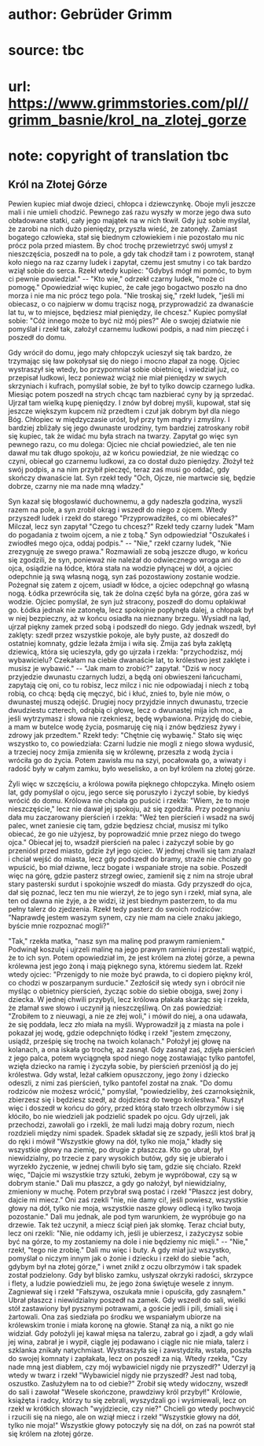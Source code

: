 # author: Gebrüder Grimm
# source: tbc
# url: https://www.grimmstories.com/pl//grimm_basnie/krol_na_zlotej_gorze
# note: copyright of translation tbc

## Król na Złotej Górze 

Pewien kupiec miał dwoje dzieci, chłopca i dziewczynkę. Oboje myli
jeszcze mali i nie umieli chodzić. Pewnego zaś razu wyszły w morze jego
dwa suto obładowane statki, cały jego majątek na w nich tkwił. Gdy już
sobie myślał, że zarobi na nich dużo pieniędzy, przyszła wieść, że
zatonęły. Zamiast bogatego człowieka, stał się biednym człowiekiem i nie
pozostało mu nic prócz pola przed miastem. By choć trochę przewietrzyć
swój umysł z nieszczęścia, poszedł na to pole, a gdy tak chodził tam i z
powrotem, stanął koło niego na raz czarny ludek i zapytał, czemu jest
smutny i co tak bardzo wziął sobie do serca. Rzekł wtedy kupiec:
"Gdybyś mógł mi pomóc, to bym ci pewnie powiedział." -- "Kto wie,"
odrzekł czarny ludek, "może ci pomogę." Opowiedział więc kupiec, że
całe jego bogactwo poszło na dno morza i nie ma nic prócz tego pola.
"Nie troskaj się," rzekł ludek, "jeśli mi obiecasz, o co najpierw w
domu trącisz nogą, przyprowadzić za dwanaście lat tu, w to miejsce,
będziesz miał pieniędzy, ile chcesz." Kupiec pomyślał sobie: "Cóż
innego może to być niż mój pies?" Ale o swojej dziatwie nie pomyślał i
rzekł tak, założył czarnemu ludkowi podpis, a nad nim pieczęć i poszedł
do domu.

Gdy wrócił do domu, jego mały chłopczyk ucieszył się tak bardzo, że
trzymając się ław pokołysał się do niego i mocno złapał za nogę. Ojciec
wystraszył się wtedy, bo przypomniał sobie obietnicę, i wiedział już, co
przepisał ludkowi, lecz ponieważ wciąż nie miał pieniędzy w swych
skrzyniach i kufrach, pomyślał sobie, że był to tylko dowcip czarnego
ludka. Miesiąc potem poszedł na strych chcąc tam nazbierać cyny by ją
sprzedać. Ujrzał tam wielką kupę pieniędzy. I znów był dobrej myśli,
kupował, stał się jeszcze większym kupcem niż przedtem i czuł jak dobrym
był dla niego Bóg. Chłopiec w międzyczasie urósł, był przy tym mądry i
zmyślny. I bardziej zbliżały się jego dwunaste urodziny, tym bardziej
zatroskany robił się kupiec, tak że widać mu była strach na twarzy.
Zapytał go więc syn pewnego razu, co mu dolega: Ojciec nie chciał
powiedzieć, ale ten nie dawał mu tak długo spokoju, aż w końcu
powiedział, że nie wiedząc co czyni, obiecał go czarnemu ludkowi, za co
dostał dużo pieniędzy. Złożył też swój podpis, a na nim przybił pieczęć,
teraz zaś musi go oddać, gdy skończy dwanaście lat. Syn rzekł tedy
"Och, Ojcze, nie martwcie się, będzie dobrze, czarny nie ma nade mną
władzy."

Syn kazał się błogosławić duchownemu, a gdy nadeszła godzina, wyszli
razem na pole, a syn zrobił okrąg i wszedł do niego z ojcem. Wtedy
przyszedł ludek i rzekł do starego "Przyprowadziłeś, co mi obiecałeś?"
Milczał, lecz syn zapytał "Czego tu chcesz?" Rzekł tedy czarny ludek
"Mam do pogadania z twoim ojcem, a nie z tobą." Syn odpowiedział
"Oszukałeś i zwiodłeś mego ojca, oddaj podpis." -- "Nie," rzekł
czarny ludek, "Nie zrezygnuję ze swego prawa." Rozmawiali ze sobą
jeszcze długo, w końcu się zgodzili, że syn, ponieważ nie należał do
odwiecznego wroga ani do ojca, osiądzie na łódce, która stała na wodzie
płynącej w dół, a ojciec odepchnie ją swą własną nogą, syn zaś
pozostawiony zostanie wodzie. Pożegnał się zatem z ojcem, usiadł w
łódce, a ojciec odepchnął go własną nogą. Łódka przewróciła się, tak że
dolna część była na górze, góra zaś w wodzie. Ojciec pomyślał, że syn
już stracony, poszedł do domu opłakiwał go.
Łódka jednak nie zatonęła, lecz spokojnie popłynęła dalej, a chłopak był
w niej bezpieczny, aż w końcu osiadła na nieznany brzegu. Wysiadł na
ląd, ujrzał piękny zamek przed sobą i podszedł do niego. Gdy jednak
wszedł, był zaklęty: szedł przez wszystkie pokoje, ale były puste, aż
doszedł do ostatniej komnaty, gdzie leżała żmija i wiła się. Żmija zaś
była zaklętą dziewicą, która się ucieszyła, gdy go ujrzała i rzekła:
"przychodzisz, mój wybawicielu? Czekałam na ciebie dwanaście lat, to
królestwo jest zaklęte i musisz je wybawić." -- "Jak mam to zrobić?"
zapytał. "Dziś w nocy przyjedzie dwunastu czarnych ludzi, a będą oni
obwieszeni łańcuchami, zapytają cię oni, co tu robisz, lecz milcz i nic
nie odpowiadaj i niech z tobą robią, co chcą: będą cię męczyć, bić i
kłuć, znieś to, byle nie mów, o dwunastej muszą odejść. Drugiej nocy
przyjdzie innych dwunastu, trzecie dwudziestu czterech, odrąbią ci
głowę, lecz o dwunastej mija ich moc, a jeśli wytrzymasz i słowa nie
rzekniesz, będę wybawiona. Przyjdę do ciebie, a mam w butelce wodę
życia, posmaruję cię nią i znów będziesz żywy i zdrowy jak przedtem."
Rzekł tedy: "Chętnie cię wybawię." Stało się więc wszystko to, co
powiedziała: Czarni ludzie nie mogli z niego słowa wydusić, a trzeciej
nocy żmija zmieniła się w królewnę, przeszła z wodą życia i wróciła go
do życia. Potem zawisła mu na szyi, pocałowała go, a wiwaty i radość
były w całym zamku, było weselisko, a on był królem na złotej górze.

Żyli więc w szczęściu, a królowa powiła pięknego chłopczyka. Minęło
osiem lat, gdy pomyślał o ojcu, jego serce się poruszyło i życzył sobie,
by kiedyś wrócić do domu. Królowa nie chciała go puścić i rzekła:
"Wiem, że to moje nieszczęście," lecz nie dawał jej spokoju, aż się
zgodziła. Przy pożegnaniu dała mu zaczarowany pierścień i rzekła: "Weź
ten pierścień i wsadź na swój palec, wnet zaniesie cię tam, gdzie
będziesz chciał, musisz mi tylko obiecać, że go nie użyjesz, by
poprowadzić mnie przez niego do twego ojca." Obiecał jej to, wsadził
pierścień na palec i zażyczył sobie by go przeniósł przed miasto, gdzie
żył jego ojciec. W jednej chwili się tam znalazł i chciał wejść do
miasta, lecz gdy podszedł do bramy, straże nie chciały go wpuścić, bo
miał dziwne, lecz bogate i wspaniałe stroje na sobie. Poszedł więc na
górę, gdzie pasterz strzegł owiec, zamienił się z nim na stroje ubrał
stary pasterski surdut i spokojnie wszedł do miasta. Gdy przyszedł do
ojca, dał się poznać, lecz ten mu nie wierzył, że to jego syn i rzekł,
miał syna, ale ten od dawna nie żyje, a że widzi, iż jest biednym
pasterzem, to da mu pełny talerz do zjedzenia. Rzekł tedy pasterz do
swoich rodziców: "Naprawdę jestem waszym synem, czy nie mam na ciele
znaku jakiego, byście mnie rozpoznać mogli?"

"Tak," rzekła matka, "nasz syn ma malinę pod prawym ramieniem."
Podwinął koszulę i ujrzeli malinę na jego prawym ramieniu i przestali
wątpić, że to ich syn. Potem opowiedział im, że jest królem na złotej
górze, a pewna królewna jest jego żoną i mają pięknego syna, któremu
siedem lat. Rzekł wtedy ojciec: "Przenigdy to nie może być prawda, to
ci dopiero piękny król, co chodzi w poszarpanym surducie." Zezłościł
się wtedy syn i obrócił nie myśląc o obietnicy pierścień, życząc sobie
do siebie obojga, swej żony i dziecka. W jednej chwili przybyli, lecz
królowa płakała skarżąc się i rzekła, że złamał swe słowo i uczynił ją
nieszczęśliwą. On zaś powiedział: "Zrobiłem to z nieuwagi, a nie ze
złej woli," i mówił do niej, a ona udawała, że się poddała, lecz zło
miała na myśli.
Wyprowadził ją z miasta na pole i pokazał jej wodę, gdzie odepchnięto
łódkę i rzekł "jestem zmęczony, usiądź, prześpię się trochę na twoich
kolanach." Położył jej głowę na kolanach, a ona iskała go trochę, aż
zasnął. Gdy zasnął zaś, zdjęła pierścień z jego palca, potem wyciągnęła
spod niego nogę zostawiając tylko pantofel, wzięła dziecko na ramię i
życzyła sobie, by pierścień przeniósł ją do jej królestwa. Gdy wstał,
leżał całkiem opuszczony, jego żony i dziecko odeszli, z nimi zaś
pierścień, tylko pantofel został na znak. "Do domu rodziców nie możesz
wrócić," pomyślał, "powiedzieliby, żeś czarnoksiężnik, zbierzesz się i
będziesz szedł, aż dojdziesz do twego królestwa." Ruszył więc i doszedł
w końcu do góry, przed którą stało trzech olbrzymów i się kłóciło, bo
nie wiedzieli jak podzielić spadek po ojcu. Gdy ujrzeli, jak przechodzi,
zawołali go i rzekli, że mali ludzi mają dobry rozum, niech rozdzieli
między nimi spadek. Spadek składał się ze szpady, jeśli ktoś brał ją do
ręki i mówił "Wszystkie głowy na dół, tylko nie moja," kładły się
wszystkie głowy na ziemię, po drugie z płaszcza. Kto go ubrał, był
niewidzialny, po trzecie z pary wysokich butów, gdy się je ubierało i
wyrzekło życzenie, w jednej chwili było się tam, gdzie się chciało.
Rzekł więc, "Dajcie mi wszystkie trzy sztuki, żebym je wypróbował, czy
są w dobrym stanie." Dali mu płaszcz, a gdy go nałożył, był
niewidzialny, zmieniony w muchę. Potem przybrał swą postać i rzekł
"Płaszcz jest dobry, dajcie mi miecz." Oni zaś rzekli "nie, nie damy
ci!, jeśli powiesz, wszystkie głowy na dół, tylko nie moja, wszystkie
nasze głowy odlecą i tylko twoja pozostanie." Dali mu jednak, ale pod
tym warunkiem, że wypróbuje go na drzewie. Tak też uczynił, a miecz
ściął pień jak słomkę. Teraz chciał buty, lecz oni rzekli: "Nie, nie
oddamy ich, jeśli je ubierzesz, i zażyczysz sobie być na górze, to my
zostaniemy na dole i nie będziemy nic mięli." -- "Nie," rzekł, "tego
nie zrobię." Dali mu więc i buty. A gdy miał już wszystko, pomyślał o
niczym innym jak o żonie i dziecku i rzekł do siebie "ach, gdybym był
na złotej górze," i wnet znikł z oczu olbrzymów i tak spadek został
podzielony. Gdy był blisko zamku, usłyszał okrzyki radości, skrzypce i
flety, a ludzie powiedzieli mu, że jego żona świętuje wesele z innym.
Zagniewał się i rzekł "Fałszywa, oszukała mnie i opuściła, gdy
zasnąłem." Ubrał płaszcz i niewidzialny poszedł na zamek. Gdy wszedł do
sali, wielki stół zastawiony był pysznymi potrawami, a goście jedli i
pili, śmiali się i żartowali. Ona zaś siedziała po środku we wspaniałym
ubiorze na królewskim tronie i miała koronę na głowie. Stanął za nią, a
nikt go nie widział. Gdy położyli jej kawał mięsa na talerzu, zabrał go
i zjadł, a gdy wlali jej wina, zabrał je i wypił, ciągle jej podawano i
ciągle nic nie miała, talerz i szklanka znikały natychmiast. Wystraszyła
się i zawstydziła, wstała, poszła do swojej komnaty i zapłakała, lecz on
poszedł za nią. Wtedy rzekła, "Czy nade mną jest diabłem, czy mój
wybawiciel nigdy nie przyszedł?" Uderzył ją wtedy w twarz i rzekł
"Wybawiciel nigdy nie przyszedł? Jest nad tobą, oszustko. Zasłużyłem na
to od ciebie?" Zrobił się wtedy widoczny, wszedł do sali i zawołał
"Wesele skończone, prawdziwy król przybył!" Królowie, książęta i
radcy, którzy tu się zebrali, wyszydzali go i wyśmiewali, lecz on rzekł
w krótkich słowach "wyjdziecie, czy nie?" Chcieli go wtedy pochwycić i
rzucili się na niego, ale on wziął miecz i rzekł "Wszystkie głowy na
dół, tylko nie moja!" Wszystkie głowy potoczyły się na dół, on zaś na
powrót stał się królem na złotej górze.
